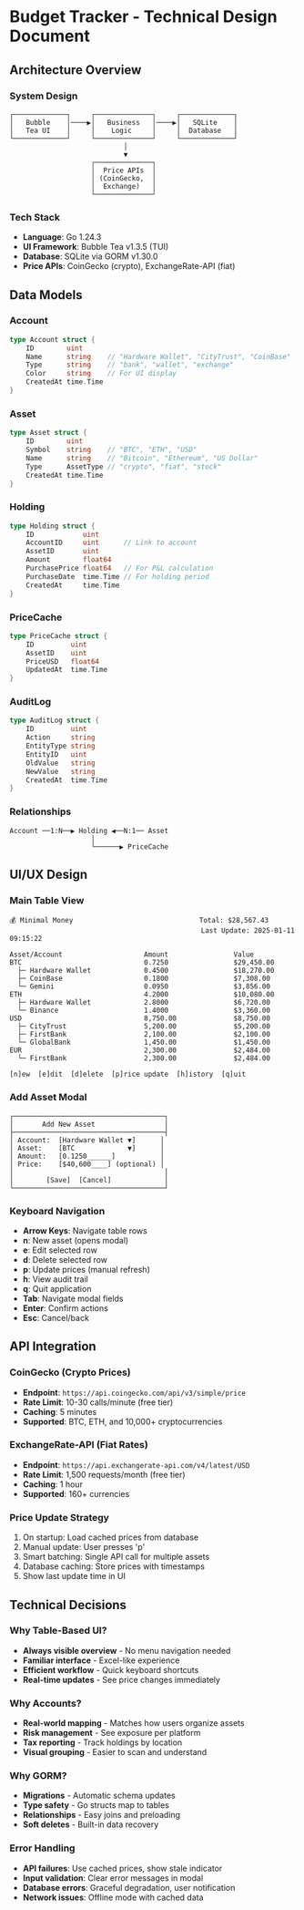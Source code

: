 # Budget Tracker - Technical Design Document

## Architecture Overview

### System Design
```
┌─────────────┐     ┌──────────────┐     ┌─────────────┐
│   Bubble    │────▶│   Business   │────▶│   SQLite    │
│   Tea UI    │     │    Logic     │     │  Database   │
└─────────────┘     └──────────────┘     └─────────────┘
                            │
                            ▼
                    ┌──────────────┐
                    │  Price APIs  │
                    │ (CoinGecko,  │
                    │  Exchange)   │
                    └──────────────┘
```

### Tech Stack
- **Language**: Go 1.24.3
- **UI Framework**: Bubble Tea v1.3.5 (TUI)
- **Database**: SQLite via GORM v1.30.0
- **Price APIs**: CoinGecko (crypto), ExchangeRate-API (fiat)

## Data Models

### Account
```go
type Account struct {
    ID        uint      
    Name      string    // "Hardware Wallet", "CityTrust", "CoinBase"
    Type      string    // "bank", "wallet", "exchange"
    Color     string    // For UI display
    CreatedAt time.Time
}
```

### Asset
```go
type Asset struct {
    ID        uint      
    Symbol    string    // "BTC", "ETH", "USD"
    Name      string    // "Bitcoin", "Ethereum", "US Dollar"
    Type      AssetType // "crypto", "fiat", "stock"
    CreatedAt time.Time
}
```

### Holding
```go
type Holding struct {
    ID            uint      
    AccountID     uint      // Link to account
    AssetID       uint      
    Amount        float64   
    PurchasePrice float64   // For P&L calculation
    PurchaseDate  time.Time // For holding period
    CreatedAt     time.Time
}
```

### PriceCache
```go
type PriceCache struct {
    ID         uint      
    AssetID    uint      
    PriceUSD   float64   
    UpdatedAt  time.Time 
}
```

### AuditLog
```go
type AuditLog struct {
    ID         uint      
    Action     string    
    EntityType string    
    EntityID   uint      
    OldValue   string    
    NewValue   string    
    CreatedAt  time.Time 
}
```

### Relationships
```
Account ──1:N──▶ Holding ◀──N:1── Asset
                    │
                    └──────▶ PriceCache
```

## UI/UX Design

### Main Table View
```
💰 Minimal Money                               Total: $28,567.43
                                               Last Update: 2025-01-11 09:15:22

Asset/Account                    Amount                Value
BTC                              0.7250                $29,450.00
  ├─ Hardware Wallet             0.4500                $18,270.00
  ├─ CoinBase                    0.1800                $7,308.00
  └─ Gemini                      0.0950                $3,856.00
ETH                              4.2000                $10,080.00
  ├─ Hardware Wallet             2.8000                $6,720.00
  └─ Binance                     1.4000                $3,360.00
USD                              8,750.00              $8,750.00
  ├─ CityTrust                   5,200.00              $5,200.00
  ├─ FirstBank                   2,100.00              $2,100.00
  └─ GlobalBank                  1,450.00              $1,450.00
EUR                              2,300.00              $2,484.00
  └─ FirstBank                   2,300.00              $2,484.00

[n]ew  [e]dit  [d]elete  [p]rice update  [h]istory  [q]uit
```

### Add Asset Modal
```
┌─────────────────────────────────────┐
│       Add New Asset                 │
├─────────────────────────────────────┤
│ Account:  [Hardware Wallet ▼]      │
│ Asset:    [BTC             ▼]      │
│ Amount:   [0.1250______]           │
│ Price:    [$40,600____] (optional) │
│                                     │
│        [Save]  [Cancel]             │
└─────────────────────────────────────┘
```

### Keyboard Navigation
- **Arrow Keys**: Navigate table rows
- **n**: New asset (opens modal)
- **e**: Edit selected row
- **d**: Delete selected row
- **p**: Update prices (manual refresh)
- **h**: View audit trail
- **q**: Quit application
- **Tab**: Navigate modal fields
- **Enter**: Confirm actions
- **Esc**: Cancel/back

## API Integration

### CoinGecko (Crypto Prices)
- **Endpoint**: `https://api.coingecko.com/api/v3/simple/price`
- **Rate Limit**: 10-30 calls/minute (free tier)
- **Caching**: 5 minutes
- **Supported**: BTC, ETH, and 10,000+ cryptocurrencies

### ExchangeRate-API (Fiat Rates)
- **Endpoint**: `https://api.exchangerate-api.com/v4/latest/USD`
- **Rate Limit**: 1,500 requests/month (free tier)
- **Caching**: 1 hour
- **Supported**: 160+ currencies

### Price Update Strategy
1. On startup: Load cached prices from database
2. Manual update: User presses 'p'
3. Smart batching: Single API call for multiple assets
4. Database caching: Store prices with timestamps
5. Show last update time in UI

## Technical Decisions

### Why Table-Based UI?
- **Always visible overview** - No menu navigation needed
- **Familiar interface** - Excel-like experience
- **Efficient workflow** - Quick keyboard shortcuts
- **Real-time updates** - See price changes immediately

### Why Accounts?
- **Real-world mapping** - Matches how users organize assets
- **Risk management** - See exposure per platform
- **Tax reporting** - Track holdings by location
- **Visual grouping** - Easier to scan and understand

### Why GORM?
- **Migrations** - Automatic schema updates
- **Type safety** - Go structs map to tables
- **Relationships** - Easy joins and preloading
- **Soft deletes** - Built-in data recovery

### Error Handling
- **API failures**: Use cached prices, show stale indicator
- **Input validation**: Clear error messages in modal
- **Database errors**: Graceful degradation, user notification
- **Network issues**: Offline mode with cached data